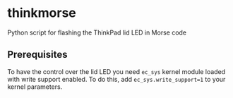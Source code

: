 # thinkmorse
Python script for flashing the ThinkPad lid LED in Morse code

## Prerequisites
To have the control over the lid LED you need `ec_sys` kernel module loaded with write support enabled. To do this, add `ec_sys.write_support=1` to your kernel parameters. 
